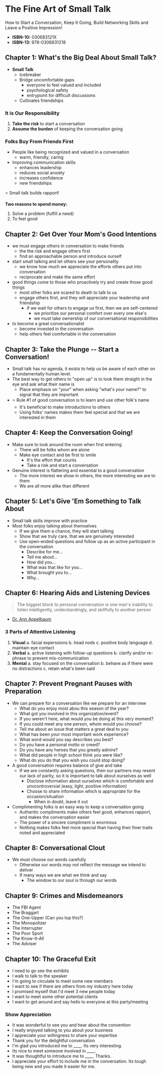 # The Fine Art of Small Talk

How to Start a Conversation, Keep It Going, Build Networking Skills and Leave a Positive Impression!

* **ISBN-10:** 030683121X
* **ISBN-13:** 978-0306831218

## Chapter 1: What's the Big Deal About Small Talk?

* **Small Talk**
    * Icebreaker
    * Bridge uncomfortable gaps
        * everyone to feel valued and included
        * psychological safety
        * entrypoint for difficult discussions
    * Cultivates friendships

### It is Our Responsibility

1. **Take the risk** to start a conversation
1. **Assume the burden** of keeping the conversation going

### Folks Buy From Friends First

* People like being recognized and valued in a conversation
    * warm, friendly, caring
* Improving communication skills
    * enhances leadership
    * reduces social anxiety
    * increases confidence
    * new friendships

⭐️ Small talk builds rapport!

**Two reasons to spend money:**

1. Solve a problem (fulfill a need)
1. To feel good

## Chapter 2: Get Over Your Mom's Good Intentions

* we must engage others in conversation to make friends
    * the the risk and engage others first
    * find an approachable person and introduce ourself
* start small talking and let others see your personality
    * we know how much we appreciate the efforts others put into conversation
    * reciprocate and make the same effort
* good things come to those who proactively try and create those good things
    * most other folks are scared to death to talk to us
    * engage others first, and they will appreciate your leadership and friendship
        * if we wait for others to engage us first, then we are self-centered
            * we prioritize our personal comfort over every one else's
            * we must take ownership of our conversational responsibilities
* to become a great conversationalist
    * become invested in the conversation
    * help others feel comfortable in the conversation

## Chapter 3: Take the Plunge -- Start a Conversation!

* Small talk has *no* agenda, it exists to help us be aware of each other on a fundamentally human level.
* The best way to get others to "open up" is to look them straight in the eye and ask what their name is
    * Place emphasis on "*your*" when asking "what's *your* name?" to signal that they are important
* ⭐️ Rule #1 of good conversation is to learn and use other folk's name
    * It's beneficial to make introductions to others
    * Using folks' names makes them feel special and that we are interested in them

## Chapter 4: Keep the Conversation Going!

* Make sure to look around the room when first entering
    * There will be folks whom are alone
    * Make eye contact and be first to smile
        * It's the effort that counts
        * Take a risk and start a conversation
* Genuine interest is flattering and essential to a good conversation
    * The more interest we show in others, the more interesting we are to them
    * We are all more alike than different

## Chapter 5: Let's Give 'Em Something to Talk About

* Small talk skills improve with practice
* Most folks enjoy talking about themselves
    * If we give them a chance, they will start talking
    * Show that we truly care, that we are genuinely interested
    * Use open-ended questions and follow up as an active participant in the conversation
        * Describe for me...
        * Tell me about...
        * How did you...
        * What was that like for you...
        * What brought you to...
        * Why...

## Chapter 6: Hearing Aids and Listening Devices

> The biggest block to personal conversation is one man's inability to listen intelligently, understandingly, and skillfully to another person
>
- [Dr. Ann Appelbaum](https://www.anneapplebaum.com/)

### 3 Parts of Attentive Listening

1. **Visual**
    a. facial experssions
    b. head nods
    c. positive body language
    d. maintain eye contact
2. **Verbal**
    a. active listening with follow-up questions
    b. clarify and/or re-phrase to prevent mis-communication
3. **Mental**
    a. stay focused on the conversation
    b. behave as if there were no distractions
    c. retain what's been said

## Chapter 7: Prevent Pregnant Pauses with Preparation

* We can prepare for a conversation like we prepare for an interview
    * What do you enjoy most abou this season of the year?
    * What got you involved in this organization/event?
    * If you weren't here, what would you be doing at this very moment?
    * If you could meet any one person, whom would you choose?
    * Tell me about an issue that matters a great deal to you
    * What has been your most important work experience?
    * What word would you say describes you best?
    * Do you have a personal motto or creed?
    * Do you have any heroes that you greatly admire?
    * What did people in high school think you were like?
    * What do you do that you wish you could stop doing?
* A good conversation requires balance of give and take
    * If we are constantly asking questions, then our partners may resent our lack of parity, so it is important to talk about ourselves as well
        * Disclose information about ourselves which is comfortable and unvcontroversial (easy, light, positive information)
        * Choose to share information which is appropriate for the occasion/situation
            * When in doubt, leave it out
* Complimenting folks is an easy way to keep a conversation going
    * Authentic compliments make others feel good, enhances rapport, and makes the conversation easier
    * The power of a sincere compliment is enormous
    * Nothing makes folks feel more special than having their finer traits noted and appreciated

## Chapter 8: Conversational Clout

* We must choose our words carefully
    * Otherwise our words may *not* reflect the message we intend to deliver
    * If many ways we are what we think and say
        * The window to our soul is through our words

## Chapter 9: Crimes and Misdemeanors

* The FBI Agent
* The Braggart
* The One-Upper (Can you top this?)
* The Monopolizer
* The Interrupter
* The Poor Sport
* The Know-It-All
* The Adviser

## Chapter 10: The Graceful Exit

* I need to go see the exhibits
* I walk to talk to the speaker
* I'm going to circulate to meet some new members
* I want to see if there are others from my industry here today
* I promised myself that I'd meet 3 new people today
* I want to meet some other potential clients
* I want to get around and say hello to everyone at this party/meeting

### Show Appreciation

* It was wonderful to see you and hear about the convention
* I really enjoyed talking to you about your business
* I appreciate your willingness to share your expertise
* Thank you for the delightful conversation
* I'm glad you introduced me to ____.  Its very interesting.
* Its nice to meet someone involved in ____.
* It was thoughtful to introduce me to ____.  Thanks.
* I appreciate your effort to include me in the conversation.  Its tough being new and you made it easier for me.
